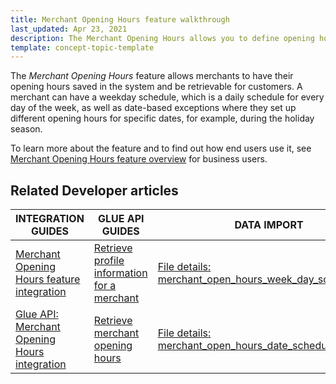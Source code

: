 ```yaml
---
title: Merchant Opening Hours feature walkthrough
last_updated: Apr 23, 2021
description: The Merchant Opening Hours allows you to define opening hours for a merchant.
template: concept-topic-template
---
```


The *Merchant Opening Hours* feature allows merchants to have their opening hours saved in the system and be retrievable for customers. A merchant can have a weekday schedule, which is a daily schedule for every day of the week, as well as date-based exceptions where they set up different opening hours for specific dates, for example, during the holiday season.

To learn more about the feature and to find out how end users use it, see [Merchant Opening Hours feature overview](/docs/marketplace/user/features/{{page.version}}/merchant-opening-hours-feature-overview.html) for business users.

## Related Developer articles


|INTEGRATION GUIDES  |GLUE API GUIDES  |DATA IMPORT  |
|---------|---------|---------|
| [Merchant Opening Hours feature integration](/docs/marketplace/dev/feature-integration-guides/{{page.version}}/merchant-opening-hours-feature-integration.html)    |[Retrieve profile information for a merchant](/docs/marketplace/dev/glue-api-guides/{{page.version}}/merchants/retrieving-merchants.html#retrieve-a-merchant)        | [File details: merchant_open_hours_week_day_schedule.csv](/docs/marketplace/dev/data-import/{{page.version}}/file-details-merchant-open-hours-week-day-schedule-csv.html)        |
| [Glue API: Merchant Opening Hours integration](/docs/marketplace/dev/feature-integration-guides/{{page.version}}/glue/merchant-opening-hours-feature-integration.html)    |[Retrieve merchant opening hours](/docs/marketplace/dev/glue-api-guides/{{page.version}}/merchants/retrieving-merchant-opening-hours.html)         | [File details: merchant_open_hours_date_schedule.csv](/docs/marketplace/dev/data-import/{{page.version}}/file-details-merchant-open-hours-date-schedule-csv.html)        |
